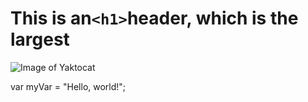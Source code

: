 # This is an`<h1>`header, which is the largest
![Image of Yaktocat](https://octodex.github.com/images/yaktocat.png)

var myVar = "Hello, world!";
